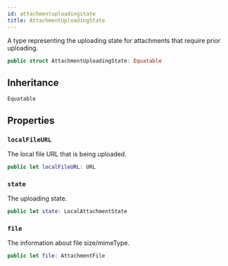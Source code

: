 ```yaml
---
id: attachmentuploadingstate 
title: AttachmentUploadingState
--- 
```


A type representing the uploading state for attachments that require prior uploading.

``` swift
public struct AttachmentUploadingState: Equatable 
```

## Inheritance

`Equatable`

## Properties

### `localFileURL`

The local file URL that is being uploaded.

``` swift
public let localFileURL: URL
```

### `state`

The uploading state.

``` swift
public let state: LocalAttachmentState
```

### `file`

The information about file size/mimeType.

``` swift
public let file: AttachmentFile
```
